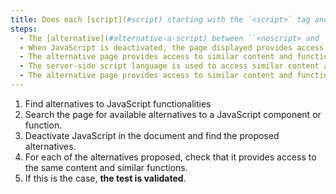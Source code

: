```yaml
---
title: Does each [script](#script) starting with the `<script>` tag and having an [alternative](#alternative-a-script) check one of these conditions?
steps:
  - The [alternative](#alternative-a-script) between ``<noscript> and ``</noscript> provides access to similar content and functionality.
  - When JavaScript is deactivated, the page displayed provides access to similar content and functions.
  - The alternative page provides access to similar content and functionality.
  - The server-side script language is used to access similar content and functions.
  - The alternative page provides access to similar content and functions.
---
```


1. Find alternatives to JavaScript functionalities
2. Search the page for available alternatives to a JavaScript component or function.
3. Deactivate JavaScript in the document and find the proposed alternatives.
4. For each of the alternatives proposed, check that it provides access to the same content and similar functions.
5. If this is the case, **the test is validated**.
